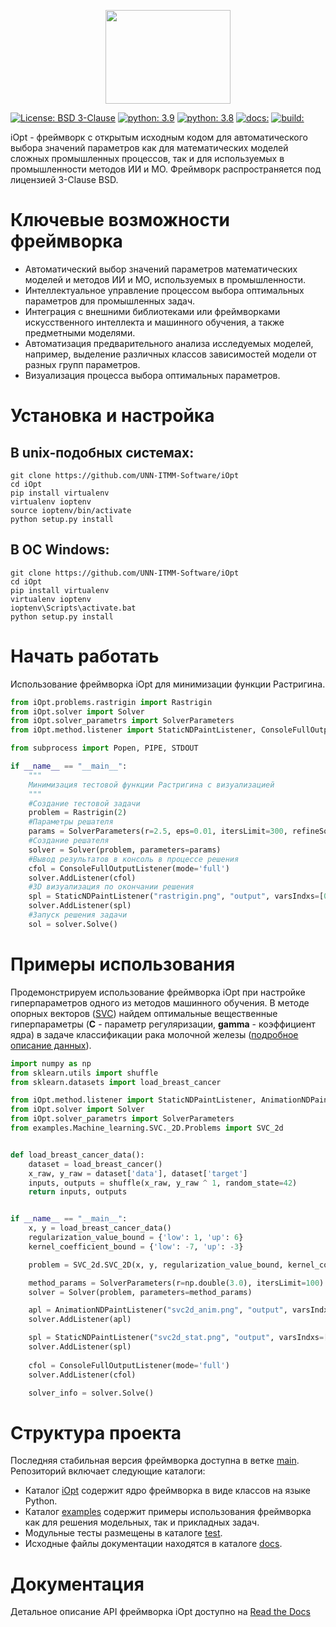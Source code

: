 <p align="center">
  <img src="/docs/iOpt_logo.png" width="200" height="150"/>
</p>

[![License: BSD 3-Clause](https://img.shields.io/badge/License-BSD%203--Clause-green)](https://github.com/UNN-ITMM-Software/iOpt/blob/main/LICENSE)
[![python: 3.9](https://img.shields.io/badge/python-3.9-44cc12?style=flat-square&logo=python)](https://www.python.org/downloads/release/python-390/)
[![python: 3.8](https://img.shields.io/badge/python-3.8-44cc12?style=flat-square&logo=python)](https://www.python.org/downloads/release/python-380/)
[![docs: ](https://readthedocs.org/projects/ebonite/badge/?style=flat-square)](https://iopt.readthedocs.io/ru/latest/)
[![build:](https://github.com/UNN-ITMM-Software/iOpt/actions/workflows/python-app.yml/badge.svg)](https://github.com/UNN-ITMM-Software/iOpt/actions)



iOpt - фреймворк с открытым исходным кодом для автоматического выбора значений параметров как для математических моделей сложных промышленных процессов, так и для используемых в промышленности методов ИИ и МО. Фреймворк распространяется под лицензией 3-Clause BSD.


# Ключевые возможности фреймворка
- Автоматический выбор значений параметров математических моделей и методов ИИ и МО, используемых в промышленности.
- Интеллектуальное управление процессом выбора оптимальных параметров для промышленных задач.
- Интеграция с внешними библиотеками или фреймворками искусственного интеллекта и машинного обучения, а также предметными моделями.
- Автоматизация предварительного анализа исследуемых моделей, например, выделение различных классов зависимостей модели от разных групп параметров.
- Визуализация процесса выбора оптимальных параметров.

# Установка и настройка

## В unix-подобных системах:

```
git clone https://github.com/UNN-ITMM-Software/iOpt
cd iOpt
pip install virtualenv
virtualenv ioptenv
source ioptenv/bin/activate
python setup.py install
```

## В ОС Windows:

```
git clone https://github.com/UNN-ITMM-Software/iOpt
cd iOpt
pip install virtualenv
virtualenv ioptenv
ioptenv\Scripts\activate.bat
python setup.py install
```


# Начать работать

Использование фреймворка iOpt для минимизации функции Растригина.

```python
from iOpt.problems.rastrigin import Rastrigin
from iOpt.solver import Solver
from iOpt.solver_parametrs import SolverParameters
from iOpt.method.listener import StaticNDPaintListener, ConsoleFullOutputListener

from subprocess import Popen, PIPE, STDOUT

if __name__ == "__main__":
    """
    Минимизация тестовой функции Растригина с визуализацией
    """
    #Создание тестовой задачи
    problem = Rastrigin(2)
    #Параметры решателя
    params = SolverParameters(r=2.5, eps=0.01, itersLimit=300, refineSolution=True)
    #Создание решателя
    solver = Solver(problem, parameters=params)
    #Вывод результатов в консоль в процессе решения
    cfol = ConsoleFullOutputListener(mode='full')
    solver.AddListener(cfol)
    #3D визуализация по окончании решения
    spl = StaticNDPaintListener("rastrigin.png", "output", varsIndxs=[0,1], mode="surface", calc="interpolation")
    solver.AddListener(spl)
    #Запуск решения задачи
    sol = solver.Solve()
```

# Примеры использования

Продемонстрируем использование фреймворка iOpt при настройке гиперпараметров одного из методов машинного обучения. В методе опорных векторов  ([SVC](https://scikit-learn.org/stable/modules/generated/sklearn.svm.SVC.html)) найдем оптимальные вещественные гиперпараметры (**C** - параметр регуляризации, **gamma** - коэффициент ядра) в задаче классификации рака молочной железы ([подробное описание данных](https://archive.ics.uci.edu/ml/datasets/Breast+Cancer+Wisconsin+(Diagnostic))). 


```python
import numpy as np
from sklearn.utils import shuffle
from sklearn.datasets import load_breast_cancer

from iOpt.method.listener import StaticNDPaintListener, AnimationNDPaintListener, ConsoleFullOutputListener
from iOpt.solver import Solver
from iOpt.solver_parametrs import SolverParameters
from examples.Machine_learning.SVC._2D.Problems import SVC_2d


def load_breast_cancer_data():
    dataset = load_breast_cancer()
    x_raw, y_raw = dataset['data'], dataset['target']
    inputs, outputs = shuffle(x_raw, y_raw ^ 1, random_state=42)
    return inputs, outputs


if __name__ == "__main__":
    x, y = load_breast_cancer_data()
    regularization_value_bound = {'low': 1, 'up': 6}
    kernel_coefficient_bound = {'low': -7, 'up': -3}

    problem = SVC_2d.SVC_2D(x, y, regularization_value_bound, kernel_coefficient_bound)

    method_params = SolverParameters(r=np.double(3.0), itersLimit=100)
    solver = Solver(problem, parameters=method_params)

    apl = AnimationNDPaintListener("svc2d_anim.png", "output", varsIndxs=[0, 1], toPaintObjFunc=False)
    solver.AddListener(apl)

    spl = StaticNDPaintListener("svc2d_stat.png", "output", varsIndxs=[0, 1], mode="surface", calc="interpolation")
    solver.AddListener(spl)
    
    cfol = ConsoleFullOutputListener(mode='full')
    solver.AddListener(cfol)

    solver_info = solver.Solve()

```

# Структура проекта

Последняя стабильная версия фреймворка доступна в ветке [main](https://github.com/UNN-ITMM-Software/iOpt/tree/main).
Репозиторий включает следующие каталоги:
- Каталог [iOpt](https://github.com/UNN-ITMM-Software/iOpt/tree/main/iOpt) содержит ядро фреймворка в виде  классов на языке Python.
- Каталог [examples](https://github.com/UNN-ITMM-Software/iOpt/tree/main/examples) содержит примеры использования фреймворка как для решения модельных, так и прикладных задач.
- Модульные тесты размещены в каталоге [test](https://github.com/UNN-ITMM-Software/iOpt/tree/main/test).
- Исходные файлы документации находятся в каталоге [docs](https://github.com/UNN-ITMM-Software/iOpt/tree/main/docs).

# Документация

Детальное описание API фреймворка iOpt доступно на [Read the Docs](https://iopt.readthedocs.io/ru/latest/)
